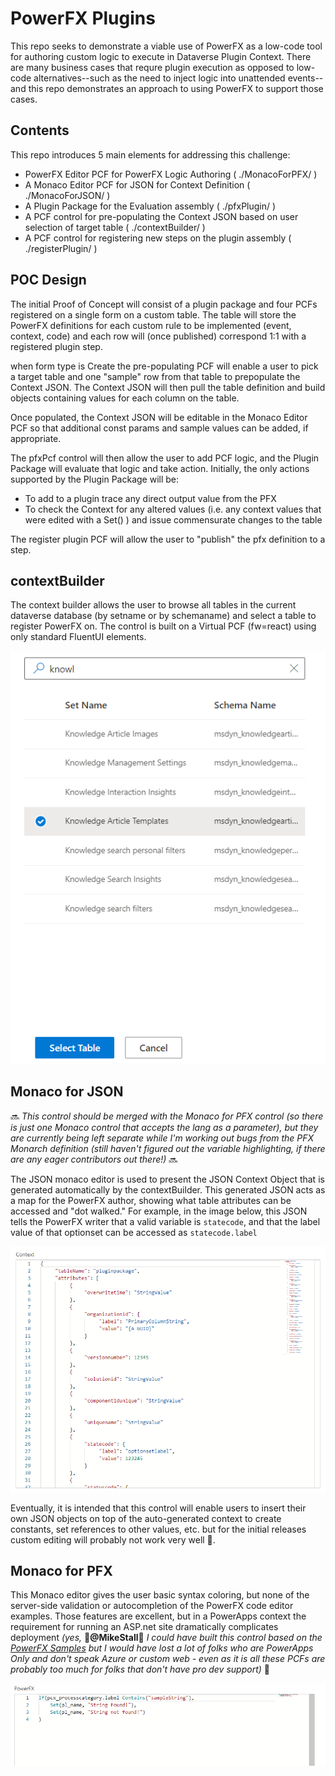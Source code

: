 # PowerFX Plugins

This repo seeks to demonstrate a viable use of PowerFX as a low-code tool for authoring custom logic to execute in Dataverse Plugin Context. There are many business cases that requre plugin execution as opposed to low-code alternatives--such as the need to inject logic into unattended events--and this repo demonstrates an approach to using PowerFX to support those cases.

## Contents

This repo introduces 5 main elements for addressing this challenge:
- PowerFX Editor PCF for PowerFX Logic Authoring ( ./MonacoForPFX/ )
- A Monaco Editor PCF for JSON for Context Definition ( ./MonacoForJSON/ )
- A Plugin Package for the Evaluation assembly ( ./pfxPlugin/ )
- A PCF control for pre-populating the Context JSON based on user selection of target table ( ./contextBuilder/ )
- A PCF control for registering new steps on the plugin assembly ( ./registerPlugin/ )

## POC Design

The initial Proof of Concept will consist of a plugin package and four PCFs registered on a single form on a custom table. The table will store the PowerFX definitions for each custom rule to be implemented (event, context, code) and each row will (once published) correspond 1:1 with a registered plugin step.

when form type is Create the pre-populating PCF will enable a user to pick a target table and one "sample" row from that table to prepopulate the Context JSON. The Context JSON will then pull the table definition and build objects containing values for each column on the table.

Once populated, the Context JSON will be editable in the Monaco Editor PCF so that additional const params and sample values can be added, if appropriate.

The pfxPcf control will then allow the user to add PCF logic, and the Plugin Package will evaluate that logic and take action. Initially, the only actions supported by the Plugin Package will be:

- To add to a plugin trace any direct output value from the PFX
- To check the Context for any altered values (i.e. any context values that were edited with a Set() ) and issue commensurate changes to the table

The register plugin PCF will allow the user to "publish" the pfx definition to a step.

## contextBuilder
The context builder allows the user to browse all tables in the current dataverse database (by setname or by schemaname) and select a table to register PowerFX on. The control is built on a Virtual PCF (fw=react) using only standard FluentUI elements.

![context builder](./img/contextBuilder.png "contextBuilder PCF Control")

## Monaco for JSON

🔜 *This control should be merged with the Monaco for PFX control (so there is just one Monaco control that accepts the lang as a parameter), but they are currently being left separate while I'm working out bugs from the PFX Monarch definition (still haven't figured out the variable highlighting, if there are any eager contributors out there!)* 🔜

The JSON monaco editor is used to present the JSON Context Object that is generated automatically by the contextBuilder. This generated JSON acts as a map for the PowerFX author, showing what table attributes can be accessed and "dot walked." For example, in the image below, this JSON tells the PowerFX writer that a valid variable is ```statecode```, and that the label value of that optionset can be accessed as ```statecode.label```

![JSON Monaco Editor](./img/json.png "Monaco editor for JSON")

Eventually, it is intended that this control will enable users to insert their own JSON objects on top of the auto-generated context to create constants, set references to other values, etc. but for the initial releases custom editing will probably not work very well 🤷.

## Monaco for PFX

This Monaco editor gives the user basic syntax coloring, but none of the server-side validation or autocompletion of the PowerFX code editor examples. Those features are excellent, but in a PowerApps context the requirement for running an ASP.net site dramatically complicates deployment *(yes,* __🙏@MikeStall🙏__ *I could have built this control based on the [PowerFX Samples](https://github.com/microsoft/power-fx-host-samples) but I would have lost a lot of folks who are PowerApps Only and don't speak Azure or custom web - even as it is all these PCFs are probably too much for folks that don't have pro dev support)* 🤯

![Power FX Monaco Code Editor](img/pfx.png "PowerFX Monaco Code Editor")